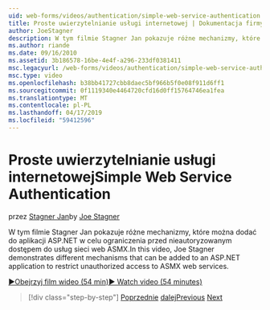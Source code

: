 ```yaml
---
uid: web-forms/videos/authentication/simple-web-service-authentication
title: Proste uwierzytelnianie usługi internetowej | Dokumentacja firmy Microsoft
author: JoeStagner
description: W tym filmie Stagner Jan pokazuje różne mechanizmy, które można dodać do aplikacji ASP.NET w celu ograniczenia przed nieautoryzowanym dostępem do usług sieci web ASMX...
ms.author: riande
ms.date: 09/16/2010
ms.assetid: 3b186578-16be-4e4f-a296-233df0381411
msc.legacyurl: /web-forms/videos/authentication/simple-web-service-authentication
msc.type: video
ms.openlocfilehash: b38bb41727cbb8daec5bf966b5f0e08f911d6ff1
ms.sourcegitcommit: 0f1119340e4464720cfd16d0ff15764746ea1fea
ms.translationtype: MT
ms.contentlocale: pl-PL
ms.lasthandoff: 04/17/2019
ms.locfileid: "59412596"
---
```

# <a name="simple-web-service-authentication"></a><span data-ttu-id="cb317-103">Proste uwierzytelnianie usługi internetowej</span><span class="sxs-lookup"><span data-stu-id="cb317-103">Simple Web Service Authentication</span></span>

<span data-ttu-id="cb317-104">przez [Stagner Jan](https://github.com/JoeStagner)</span><span class="sxs-lookup"><span data-stu-id="cb317-104">by [Joe Stagner](https://github.com/JoeStagner)</span></span>

<span data-ttu-id="cb317-105">W tym filmie Stagner Jan pokazuje różne mechanizmy, które można dodać do aplikacji ASP.NET w celu ograniczenia przed nieautoryzowanym dostępem do usług sieci web ASMX.</span><span class="sxs-lookup"><span data-stu-id="cb317-105">In this video, Joe Stagner demonstrates different mechanisms that can be added to an ASP.NET application to restrict unauthorized access to ASMX web services.</span></span>

[<span data-ttu-id="cb317-106">&#9654;Obejrzyj film wideo (54 min)</span><span class="sxs-lookup"><span data-stu-id="cb317-106">&#9654; Watch video (54 minutes)</span></span>](https://channel9.msdn.com/Blogs/ASP-NET-Site-Videos/simple-web-service-authentication)

> [!div class="step-by-step"]
> <span data-ttu-id="cb317-107">[Poprzednie](implement-the-registration-verification-pattern.md)
> [dalej](creating-inactive-users.md)</span><span class="sxs-lookup"><span data-stu-id="cb317-107">[Previous](implement-the-registration-verification-pattern.md)
[Next](creating-inactive-users.md)</span></span>
